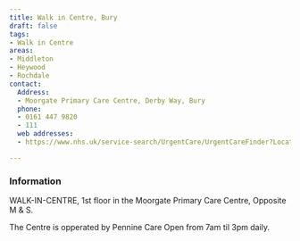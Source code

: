 ```yaml
---
title: Walk in Centre, Bury
draft: false
tags:
- Walk in Centre
areas:
- Middleton
- Heywood
- Rochdale
contact:
  Address:
  - Moorgate Primary Care Centre, Derby Way, Bury
  phone:
  - 0161 447 9820
  - 111
  web addresses:
  - https://www.nhs.uk/service-search/UrgentCare/UrgentCareFinder?Location.Id=14352&Location.Name=Middleton%2C%20Greater%20Manchester%2C%20M24&Location.County=Greater%20Manchester&Location.Postcode=M24%204&Location.Latitude=53.546&Location.Longitude=-2.202&IsAandE=False&IsPharmacy=False&IsUrgentCare=True&IsOpenNow=False&MileValue=10

---
```

### Information
WALK-IN-CENTRE, 1st floor in the Moorgate
Primary Care Centre, Opposite M & S.

The Centre is opperated by Pennine Care
Open from 7am til 3pm daily.